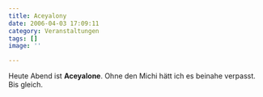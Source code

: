 ```yaml
---
title: Aceyalony
date: 2006-04-03 17:09:11
category: Veranstaltungen
tags: []
image: ''

---
```


Heute Abend ist **Aceyalone**. Ohne den Michi hätt ich es beinahe verpasst. Bis gleich.
